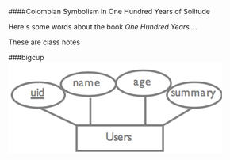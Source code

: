 ####Colombian Symbolism in One Hundred Years of Solitude

Here's some words about the book _One Hundred Years..._.

These are class notes

###bigcup
![](https://github.com/micklinISgood/scribenotes/blob/master/L2/img7.37.50%20PM.png)
